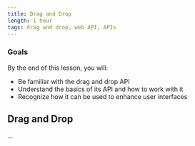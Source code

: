 ```yaml
---
title: Drag and Drop
length: 1 hour
tags: drag and drop, web API, APIs
---
```


### Goals

By the end of this lesson, you will:

* Be familiar with the drag and drop API
* Understand the basics of its API and how to work with it
* Recognize how it can be used to enhance user interfaces

## Drag and Drop

...